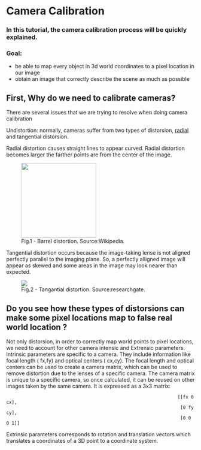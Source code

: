 # Camera Calibration

### In this tutorial, the camera calibration process will be quickly explained.
### Goal:
* be able to map every object in 3d world coordinates to a pixel location in our image 
* obtain an image that correctly describe the scene as much as possible

## First, Why do we need to calibrate cameras?

There are several issues that we are trying to resolve when doing camera calibration

Undistortion: normally, cameras suffer from two types of distorsion, [radial](https://en.wikipedia.org/wiki/Distortion_(optics)#Radial_distortion) and tangential distorsion.

  Radial distortion causes straight lines to appear curved. Radial distortion becomes larger the farther points are from the center of the image.
  <figure>
  <img src="https://upload.wikimedia.org/wikipedia/commons/6/63/Barrel_distortion.svg" height="200" width="200">
    <figcaption>Fig.1 - Barrel distortion. Source:Wikipedia.</figcaption>
  </figure>


  Tangential distortion occurs because the image-taking lense is not aligned perfectly parallel to the imaging plane. So, a perfectly alligned image will appear as skewed and some areas in the image may look nearer than expected.

  <figure>
  <img src="https://www.researchgate.net/publication/332199146/figure/fig5/AS:743978198642690@1554389633677/Tangential-distortion.png" >
    <figcaption>Fig.2 - Tangantial distortion. Source:researchgate.</figcaption>
  </figure>

## Do you see how these types of distorsions can make some pixel locations map to false real world location ?

Not only distorsion, in order to correctly map world points to pixel locations, we need to account for other camera intensic and Extrensic parameters. Intrinsic parameters are specific to a camera. They include information like focal length ( fx,fy) and optical centers ( cx,cy). The focal length and optical centers can be used to create a camera matrix, which can be used to remove distortion due to the lenses of a specific camera. The camera matrix is unique to a specific camera, so once calculated, it can be reused on other images taken by the same camera. It is expressed as a 3x3 matrix:

                                                                    [[fx 0 cx],
                                                                     [0 fy cy],
                                                                     [0 0 0 1]]
                                                                             
 Extrinsic parameters corresponds to rotation and translation vectors which translates a coordinates of a 3D point to a coordinate system.
